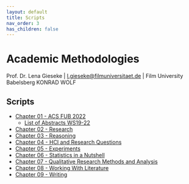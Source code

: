 ```yaml
---
layout: default
title: Scripts
nav_order: 3
has_children: false
---
```


# Academic Methodologies

Prof. Dr. Lena Gieseke \| l.gieseke@filmuniversitaet.de \| Film University Babelsberg KONRAD WOLF


## Scripts

* [Chapter 01 - ACS FUB 2022](am_ss23_01_conference_script.md)
    * [List of Abstracts WS19-22](am_abstracts.md)
* [Chapter 02 - Research](am_ss23_02_research_script.md)
* [Chapter 03 - Reasoning](am_ss23_03_reasoning_script.md)
* [Chapter 04 - HCI and Research Questions](am_ss23_04_hci_script.md)
* [Chapter 05 - Experiments](am_ss23_05_experiments_script.md)
* [Chapter 06 - Statistics in a Nutshell](am_ss23_06_statistics_script.md)
* [Chapter 07 - Qualitative Research Methods and Analysis](am_ss23_07_qualitativeresearch_script.md)
* [Chapter 08 - Working With Literature](am_ss23_08_literature_script.md)
* [Chapter 09 - Writing](am_ss23_09_writing_script.md)
  
  
<!-- 
* [Chapter 09 - Writing](am_ss23_09_writing_script.md)
* [Chapter 10 - Publishing](am_ss23_10_publishing_script.md) 
* 
* -->
